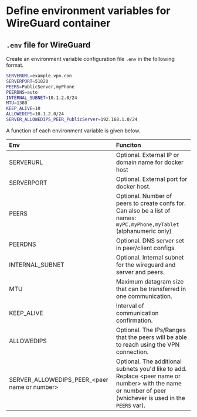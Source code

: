 # Define environment variables for WireGuard container
## `.env` file for WireGuard
Create an environment variable configuration file `.env` in the following format.

```sh
SERVERURL=example.vpn.con
SERVERPORT=51820
PEERS=PublicServer,myPhone
PEERDNS=auto
INTERNAL_SUBNET=10.1.2.0/24
MTU=1380
KEEP_ALIVE=10
ALLOWEDIPS=10.1.2.0/24
SERVER_ALLOWEDIPS_PEER_PublicServer=192.168.1.0/24
```

A function of each environment variable is given below.

|Env|Funciton|
|:----|:----|
|SERVERURL|Optional. External IP or domain name for docker host|
|SERVERPORT|Optional. External port for docker host.|
|PEERS|Optional. Number of peers to create confs for. <br> Can also be a list of names: `myPC,myPhone,myTablet` (alphanumeric only)|
|PEERDNS|Optional. DNS server set in peer/client configs.|
|INTERNAL_SUBNET|Optional. Internal subnet for the wireguard and server and peers.|
|MTU|Maximum datagram size that can be transferred in one communication.|
|KEEP_ALIVE|Interval of communication confirmation.|
|ALLOWEDIPS|Optional. The IPs/Ranges that the peers will be able to reach using the VPN connection.|
|SERVER_ALLOWEDIPS_PEER_&lt;peer name or number&gt;|Optional. The additional subnets you'd like to add. <br> Replace &lt;peer name or number&gt; with the name or number of peer (whichever is used in the `PEERS` var).|
